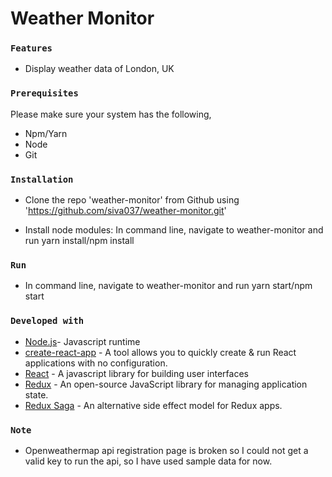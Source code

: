 # Weather Monitor


### `Features`

  - Display weather data of London, UK

### `Prerequisites`

Please make sure your system has the following,
* Npm/Yarn
* Node
* Git

### `Installation`

* Clone the repo 'weather-monitor' from Github using 'https://github.com/siva037/weather-monitor.git'

* Install node modules: In command line, navigate to weather-monitor and run yarn install/npm install

### `Run`
* In command line, navigate to weather-monitor and run yarn start/npm start

### `Developed with`
* [Node.js](https://nodejs.org)- Javascript runtime
* [create-react-app](https://github.com/facebook/create-react-app) - A tool allows you to quickly create & run React applications with no configuration.
* [React](https://reactjs.org/) - A javascript library for building user interfaces
* [Redux](https://redux.js.org) - An open-source JavaScript library for managing application state.
* [Redux Saga](https://redux-saga.js.org) - An alternative side effect model for Redux apps.

### `Note`
* Openweathermap api registration page is broken so I could not get a valid key to run the api, so I have used sample data for now.
